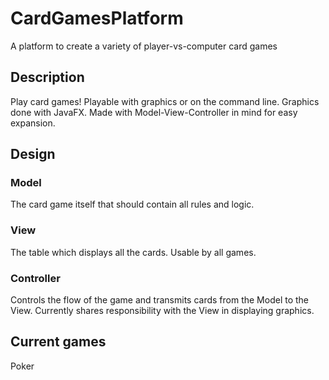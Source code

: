 # CardGamesPlatform
A platform to create a variety of player-vs-computer card games

## Description
Play card games! Playable with graphics or on the command line. Graphics done with JavaFX. 
Made with Model-View-Controller in mind for easy expansion.

## Design
### Model
The card game itself that should contain all rules and logic.

### View
The table which displays all the cards. Usable by all games.

### Controller
Controls the flow of the game and transmits cards from the Model to the View.
Currently shares responsibility with the View in displaying graphics.

## Current games
Poker
